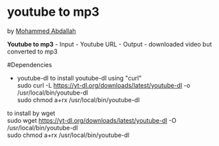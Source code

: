# youtube to mp3
by [Mohammed Abdallah](https://github.com/mohamedabdallah20)

**Youtube to mp3** 
    - Input
        - Youtube URL
    - Output
        - downloaded video but converted to mp3
        
#Dependencies
- youtube-dl
to install youtube-dl using "curl" <br>
sudo curl -L https://yt-dl.org/downloads/latest/youtube-dl -o /usr/local/bin/youtube-dl <br>
sudo chmod a+rx /usr/local/bin/youtube-dl <br>

to install by wget <br>
sudo wget https://yt-dl.org/downloads/latest/youtube-dl -O /usr/local/bin/youtube-dl <br>
sudo chmod a+rx /usr/local/bin/youtube-dl <br>
